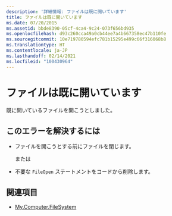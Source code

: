 ```yaml
---
description: '詳細情報: ファイルは既に開いています'
title: ファイルは既に開いています
ms.date: 07/20/2015
ms.assetid: bbde8390-05cf-4ca4-9c24-073f656bd935
ms.openlocfilehash: d93c260cca49a0cb44ee7a4b667358ec47b110fe
ms.sourcegitcommit: 10e719780594efc781b15295e499c66f316068b8
ms.translationtype: HT
ms.contentlocale: ja-JP
ms.lasthandoff: 02/14/2021
ms.locfileid: "100430964"
---
```

# <a name="the-file-is-already-open"></a>ファイルは既に開いています

既に開いているファイルを開こうとしました。  
  
## <a name="to-correct-this-error"></a>このエラーを解決するには  
  
- ファイルを開こうとする前にファイルを閉じます。  
  
     または  
  
- 不要な `FileOpen` ステートメントをコードから削除します。  
  
## <a name="see-also"></a>関連項目

- [My.Computer.FileSystem](xref:Microsoft.VisualBasic.FileIO.FileSystem)
